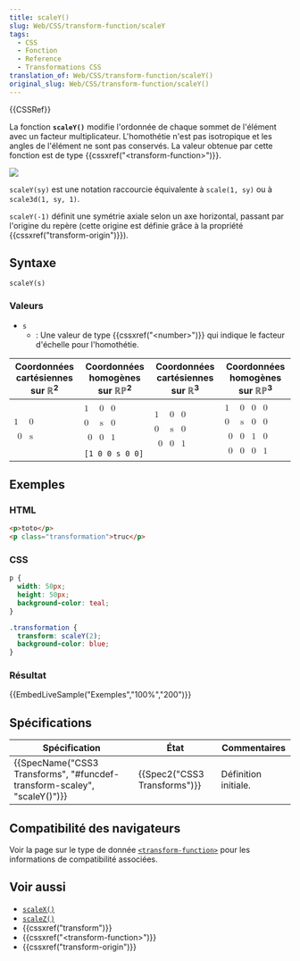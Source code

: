 ```yaml
---
title: scaleY()
slug: Web/CSS/transform-function/scaleY
tags:
  - CSS
  - Fonction
  - Reference
  - Transformations CSS
translation_of: Web/CSS/transform-function/scaleY()
original_slug: Web/CSS/transform-function/scaleY()
---
```

{{CSSRef}}

La fonction **`scaleY()`** modifie l'ordonnée de chaque sommet de l'élément avec un facteur multiplicateur. L'homothétie n'est pas isotropique et les angles de l'élément ne sont pas conservés. La valeur obtenue par cette fonction est de type {{cssxref("&lt;transform-function&gt;")}}.

![](scaley.png)

`scaleY(sy)` est une notation raccourcie équivalente à `scale(1, sy)` ou à `scale3d(1, sy, 1)`.

`scaleY(-1)` définit une symétrie axiale selon un axe horizontal, passant par l'origine du repère (cette origine est définie grâce à la propriété {{cssxref("transform-origin")}}).

## Syntaxe

    scaleY(s)

### Valeurs

- `s`
  - : Une valeur de type {{cssxref("&lt;number&gt;")}} qui indique le facteur d'échelle pour l'homothétie.

<table class="standard-table">
  <thead>
    <tr>
      <th scope="col">Coordonnées cartésiennes sur ℝ<sup>2</sup></th>
      <th scope="col">Coordonnées homogènes sur ℝℙ<sup>2</sup></th>
      <th scope="col">Coordonnées cartésiennes sur ℝ<sup>3</sup></th>
      <th scope="col">Coordonnées homogènes sur ℝℙ<sup>3</sup></th>
    </tr>
  </thead>
  <tbody>
    <tr>
      <td colspan="1" rowspan="2">
        <math
          ><mfenced
            ><mtable
              ><mtr>1<mtd>0</mtd></mtr>
              <mtr><mtd>0</mtd><mtd>s</mtd></mtr></mtable
            ></mfenced
          ></math
        >
      </td>
      <td>
        <math
          ><mfenced
            ><mtable
              ><mtr>1<mtd>0</mtd><mtd>0</mtd></mtr
              ><mtr>0<mtd>s</mtd><mtd>0</mtd></mtr
              ><mtr><mtd>0</mtd><mtd>0</mtd><mtd>1</mtd></mtr></mtable
            ></mfenced
          ></math
        >
      </td>
      <td colspan="1" rowspan="2">
        <math
          ><mfenced
            ><mtable
              ><mtr>1<mtd>0</mtd><mtd>0</mtd></mtr
              ><mtr>0<mtd>s</mtd><mtd>0</mtd></mtr
              ><mtr><mtd>0</mtd><mtd>0</mtd><mtd>1</mtd></mtr></mtable
            ></mfenced
          ></math
        >
      </td>
      <td colspan="1" rowspan="2">
        <math
          ><mfenced
            ><mtable
              ><mtr>1<mtd>0</mtd><mtd>0</mtd><mtd>0</mtd></mtr
              ><mtr>0<mtd>s</mtd><mtd>0</mtd><mtd>0</mtd></mtr
              ><mtr><mtd>0</mtd><mtd>0</mtd><mtd>1</mtd><mtd>0</mtd></mtr
              ><mtr
                ><mtd>0</mtd><mtd>0</mtd><mtd>0</mtd><mtd>1</mtd></mtr
              ></mtable
            ></mfenced
          ></math
        >
      </td>
    </tr>
    <tr>
      <td><code>[1 0 0 s 0 0]</code></td>
    </tr>
  </tbody>
</table>

## Exemples

### HTML

```html
<p>toto</p>
<p class="transformation">truc</p>
```

### CSS

```css
p {
  width: 50px;
  height: 50px;
  background-color: teal;
}

.transformation {
  transform: scaleY(2);
  background-color: blue;
}
```

### Résultat

{{EmbedLiveSample("Exemples","100%","200")}}

## Spécifications

| Spécification                                                                                    | État                                 | Commentaires         |
| ------------------------------------------------------------------------------------------------ | ------------------------------------ | -------------------- |
| {{SpecName("CSS3 Transforms", "#funcdef-transform-scaley", "scaleY()")}} | {{Spec2("CSS3 Transforms")}} | Définition initiale. |

## Compatibilité des navigateurs

Voir la page sur le type de donnée [`<transform-function>`](/fr/docs/Web/CSS/transform-function#compatibilité_des_navigateurs) pour les informations de compatibilité associées.

## Voir aussi

- [`scaleX()`](</fr/docs/Web/CSS/transform-function/scaleX()>)
- [`scaleZ()`](</fr/docs/Web/CSS/transform-function/scaleZ()>)
- {{cssxref("transform")}}
- {{cssxref("&lt;transform-function&gt;")}}
- {{cssxref("transform-origin")}}
